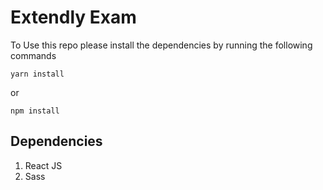 # Extendly Exam

To Use this repo please install the dependencies by running the following commands

    yarn install

or

    npm install

## Dependencies

1. React JS
2. Sass
